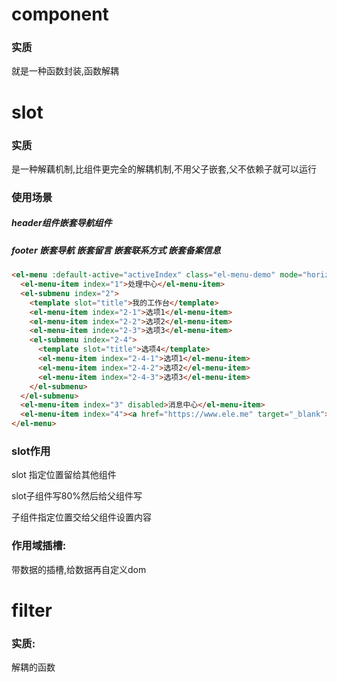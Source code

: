 
# component

### 实质

就是一种函数封装,函数解耦


# slot

### 实质

是一种解藕机制,比组件更完全的解耦机制,不用父子嵌套,父不依赖子就可以运行

### 使用场景

##### header组件嵌套导航组件



##### footer 嵌套导航 嵌套留言 嵌套联系方式 嵌套备案信息


```html
<el-menu :default-active="activeIndex" class="el-menu-demo" mode="horizontal" @select="handleSelect">
  <el-menu-item index="1">处理中心</el-menu-item>
  <el-submenu index="2">
    <template slot="title">我的工作台</template>
    <el-menu-item index="2-1">选项1</el-menu-item>
    <el-menu-item index="2-2">选项2</el-menu-item>
    <el-menu-item index="2-3">选项3</el-menu-item>
    <el-submenu index="2-4">
      <template slot="title">选项4</template>
      <el-menu-item index="2-4-1">选项1</el-menu-item>
      <el-menu-item index="2-4-2">选项2</el-menu-item>
      <el-menu-item index="2-4-3">选项3</el-menu-item>
    </el-submenu>
  </el-submenu>
  <el-menu-item index="3" disabled>消息中心</el-menu-item>
  <el-menu-item index="4"><a href="https://www.ele.me" target="_blank">订单管理</a></el-menu-item>
</el-menu>
```

### slot作用

  slot 指定位置留给其他组件

  slot子组件写80%然后给父组件写

  子组件指定位置交给父组件设置内容


### 作用域插槽:

带数据的插槽,给数据再自定义dom

# filter

### 实质:

解耦的函数
